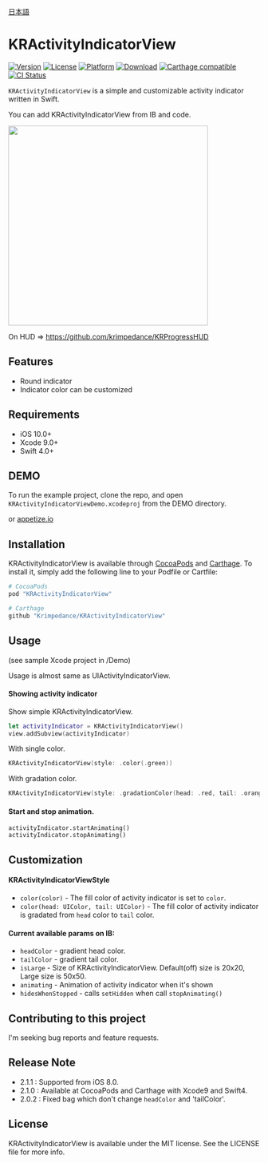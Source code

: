 [日本語](./README_Ja.md)

# KRActivityIndicatorView

[![Version](https://img.shields.io/cocoapods/v/KRActivityIndicatorView.svg?style=flat)](http://cocoapods.org/pods/KRActivityIndicatorView)
[![License](https://img.shields.io/cocoapods/l/KRActivityIndicatorView.svg?style=flat)](http://cocoapods.org/pods/KRActivityIndicatorView)
[![Platform](https://img.shields.io/cocoapods/p/KRActivityIndicatorView.svg?style=flat)](http://cocoapods.org/pods/KRActivityIndicatorView)
[![Download](https://img.shields.io/cocoapods/dt/KRActivityIndicatorView.svg?style=flat)](http://cocoapods.org/pods/KRActivityIndicatorView)
[![Carthage compatible](https://img.shields.io/badge/Carthage-compatible-4BC51D.svg?style=flat)](https://github.com/Carthage/Carthage)
[![CI Status](http://img.shields.io/travis/krimpedance/KRActivityIndicatorView.svg?style=flat)](https://travis-ci.org/krimpedance/KRActivityIndicatorView)

`KRActivityIndicatorView` is a simple and customizable activity indicator written in Swift.

You can add KRActivityIndicatorView from IB and code.

<img src="./Resources/demo.gif" height=400>

On HUD => https://github.com/krimpedance/KRProgressHUD

## Features
- Round indicator
- Indicator color can be customized

## Requirements
- iOS 10.0+
- Xcode 9.0+
- Swift 4.0+

## DEMO
To run the example project, clone the repo, and open `KRActivityIndicatorViewDemo.xcodeproj` from the DEMO directory.

or [appetize.io](https://appetize.io/app/v73ez7gvuzzuhxecu4zqv4em0r)

## Installation
KRActivityIndicatorView is available through [CocoaPods](http://cocoapods.org) and [Carthage](https://github.com/Carthage/Carthage).
To install it, simply add the following line to your Podfile or Cartfile:

```ruby
# CocoaPods
pod "KRActivityIndicatorView"
```

```ruby
# Carthage
github "Krimpedance/KRActivityIndicatorView"
```

## Usage
(see sample Xcode project in /Demo)

Usage is almost same as UIActivityIndicatorView.

#### Showing activity indicator

Show simple KRActivityIndicatorView.

```swift
let activityIndicator = KRActivityIndicatorView()
view.addSubview(activityIndicator)
```

With single color.

```swift
KRActivityIndicatorView(style: .color(.green))
```

With gradation color.

```swift
KRActivityIndicatorView(style: .gradationColor(head: .red, tail: .orange))
```

#### Start and stop animation.

```
activityIndicator.startAnimating()
activityIndicator.stopAnimating()
```

## Customization

#### KRActivityIndicatorViewStyle

* `color(color)` - The fill color of activity indicator is set to `color`.
* `color(head: UIColor, tail: UIColor)` - The fill color of activity indicator is gradated from `head` color to `tail` color.

#### Current available params on IB:
* `headColor` - gradient head color.
* `tailColor` - gradient tail color.
* `isLarge` - Size of KRActivityIndicatorView. Default(off) size is 20x20, Large size is 50x50.
* `animating` - Animation of activity indicator when it's shown
* `hidesWhenStopped` - calls `setHidden` when call `stopAnimating()`

## Contributing to this project
I'm seeking bug reports and feature requests.

## Release Note
- 2.1.1 : Supported from iOS 8.0.
- 2.1.0 : Available at CocoaPods and Carthage with Xcode9 and Swift4.
- 2.0.2 : Fixed bag which don't change `headColor` and 'tailColor'.

## License
KRActivityIndicatorView is available under the MIT license. See the LICENSE file for more info.
